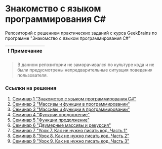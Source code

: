 # Знакомство с языком программирования С#

Репозиторий с решением практических заданий с курса GeekBrains по программе "Знакомство с языком программирования С#"

| :exclamation:  Примечание   |
|-----------------------------------------|
> В данном репозитории не заморачивался по культуре кода и не были предусмотрены непредварительные ситуация поведения пользователя.


### Ссылки на решения

1. [Семинар 1 "Знакомство с языком программирования С#"](https://github.com/AdilBikeev/introduction-with-csharp/tree/master/introduction-with-csharp/1_Seminar)
2. [Семинар 2 "Массивы и функции в программировании"](https://github.com/AdilBikeev/introduction-with-csharp/tree/master/introduction-with-csharp/2_Seminar)
3. [Семинар 3 "Массивы и функции в программировании"](https://github.com/AdilBikeev/introduction-with-csharp/tree/master/introduction-with-csharp/3_Seminar)
4. [Семинар 4 "Функции продолжение"](https://github.com/AdilBikeev/introduction-with-csharp/tree/master/introduction-with-csharp/4_Seminar)
5. [Семинар 5 "Функции продолжение"](https://github.com/AdilBikeev/introduction-with-csharp/tree/master/introduction-with-csharp/5_Seminar)
6. [Семинар 6 "Двумерные массивы и рекурсия"](https://github.com/AdilBikeev/introduction-with-csharp/tree/master/introduction-with-csharp/6_Seminar)
7. [Семинар 7 "Урок 7. Как не нужно писать код. Часть 1"](https://github.com/AdilBikeev/introduction-with-csharp/tree/master/introduction-with-csharp/7_Seminar)
8. [Семинар 8 "Урок 8. Как не нужно писать код. Часть 2"](https://github.com/AdilBikeev/introduction-with-csharp/tree/master/introduction-with-csharp/8_Seminar)
9. [Семинар 9 "Урок 9. Как не нужно писать код. Часть 3"](https://github.com/AdilBikeev/introduction-with-csharp/tree/master/introduction-with-csharp/9_Seminar)
